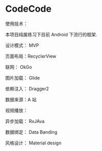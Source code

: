 # CodeCode
使用技术：

本项目纯属练习下目前 Android 下流行的框架.

设计模式： MVP

页面布局：RecyclerView

联网： OkGo

图片加载： Glide

依赖注入： Dragger2

数据来源：A 站

视频播放：

异步加载： RxJAva

数据绑定： Data Banding

风格设计： Material design




